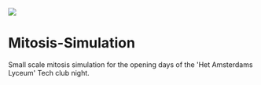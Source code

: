 ![](https://rubennijhuis.github.io/Mitosis-Simulation/screenshot.png)
# Mitosis-Simulation
Small scale mitosis simulation for the opening days of the 'Het Amsterdams Lyceum' Tech club night.
